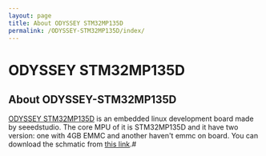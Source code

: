 ```yaml
---
layout: page
title: About ODYSSEY STM32MP135D
permalink: /ODYSSEY-STM32MP135D/index/
---
```

# ODYSSEY STM32MP135D


## About ODYSSEY-STM32MP135D
[ODYSSEY STM32MP135D](https://wiki.seeedstudio.com/ODYSSEY-STM32MP135D/) is an embedded linux development board made by seeedstudio. The core MPU of it is STM32MP135D and it have two version: one with 4GB EMMC and another haven't emmc on board. You can download the schmatic from [this link](https://files.seeedstudio.com/wiki/Odyssey-STM32MP135D/ODYSSEY_STM32MP135D_SCH.pdf).#